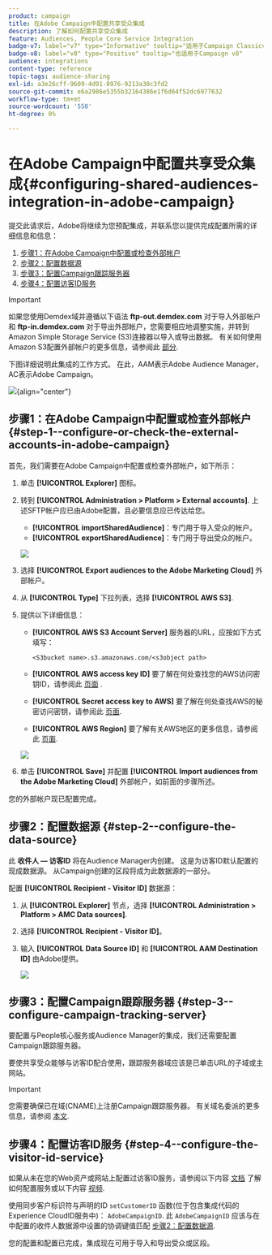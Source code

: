 ```yaml
---
product: campaign
title: 在Adobe Campaign中配置共享受众集成
description: 了解如何配置共享受众集成
feature: Audiences, People Core Service Integration
badge-v7: label="v7" type="Informative" tooltip="适用于Campaign Classicv7"
badge-v8: label="v8" type="Positive" tooltip="也适用于Campaign v8"
audience: integrations
content-type: reference
topic-tags: audience-sharing
exl-id: a3e26cff-9609-4d91-8976-9213a30c3fd2
source-git-commit: e6a2986e5355b32164386e1f6d64f52dc6977632
workflow-type: tm+mt
source-wordcount: '558'
ht-degree: 0%

---
```


# 在Adobe Campaign中配置共享受众集成{#configuring-shared-audiences-integration-in-adobe-campaign}



提交此请求后，Adobe将继续为您预配集成，并联系您以提供完成配置所需的详细信息和信息：

1. [步骤1：在Adobe Campaign中配置或检查外部帐户](#step-1--configure-or-check-the-external-accounts-in-adobe-campaign)
1. [步骤2：配置数据源](#step-2--configure-the-data-source)
1. [步骤3：配置Campaign跟踪服务器](#step-3--configure-campaign-tracking-server)
1. [步骤4：配置访客ID服务](#step-4--configure-the-visitor-id-service)

>[!IMPORTANT]
>
>如果您使用Demdex域并遵循以下语法 **ftp-out.demdex.com** 对于导入外部帐户和 **ftp-in.demdex.com** 对于导出外部帐户，您需要相应地调整实施，并转到Amazon Simple Storage Service (S3)连接器以导入或导出数据。 有关如何使用Amazon S3配置外部帐户的更多信息，请参阅此 [部分](../../integrations/using/configuring-shared-audiences-integration-in-adobe-campaign.md#step-1--configure-or-check-the-external-accounts-in-adobe-campaign).

下图详细说明此集成的工作方式。 在此，AAM表示Adobe Audience Manager，AC表示Adobe Campaign。

![](assets/aam_diagram.png){align="center"}

## 步骤1：在Adobe Campaign中配置或检查外部帐户 {#step-1--configure-or-check-the-external-accounts-in-adobe-campaign}

首先，我们需要在Adobe Campaign中配置或检查外部帐户，如下所示：

1. 单击 **[!UICONTROL Explorer]** 图标。
1. 转到 **[!UICONTROL Administration > Platform > External accounts]**. 上述SFTP帐户应已由Adobe配置，且必要信息应已传达给您。

   * **[!UICONTROL importSharedAudience]**：专门用于导入受众的帐户。
   * **[!UICONTROL exportSharedAudience]**：专门用于导出受众的帐户。

   ![](assets/aam_config_1.png)

1. 选择 **[!UICONTROL Export audiences to the Adobe Marketing Cloud]** 外部帐户。

1. 从 **[!UICONTROL Type]** 下拉列表，选择 **[!UICONTROL AWS S3]**.

1. 提供以下详细信息：

   * **[!UICONTROL AWS S3 Account Server]**
服务器的URL，应按如下方式填写：

     ```
     <S3bucket name>.s3.amazonaws.com/<s3object path>
     ```

   * **[!UICONTROL AWS access key ID]**
要了解在何处查找您的AWS访问密钥ID，请参阅此 [页面](https://docs.aws.amazon.com/general/latest/gr/aws-sec-cred-types.html#access-keys-and-secret-access-keys) .

   * **[!UICONTROL Secret access key to AWS]**
要了解在何处查找AWS的秘密访问密钥，请参阅此 [页面](https://aws.amazon.com/fr/blogs/security/wheres-my-secret-access-key/).

   * **[!UICONTROL AWS Region]**
要了解有关AWS地区的更多信息，请参阅此 [页面](https://aws.amazon.com/about-aws/global-infrastructure/regions_az/).

   ![](assets/aam_config_2.png)

1. 单击 **[!UICONTROL Save]** 并配置 **[!UICONTROL Import audiences from the Adobe Marketing Cloud]** 外部帐户，如前面的步骤所述。

您的外部帐户现已配置完成。

## 步骤2：配置数据源 {#step-2--configure-the-data-source}

此 **收件人 — 访客ID** 将在Audience Manager内创建。 这是为访客ID默认配置的现成数据源。 从Campaign创建的区段将成为此数据源的一部分。

配置 **[!UICONTROL Recipient - Visitor ID]** 数据源：

1. 从 **[!UICONTROL Explorer]** 节点，选择 **[!UICONTROL Administration > Platform > AMC Data sources]**.
1. 选择 **[!UICONTROL Recipient - Visitor ID]**。
1. 输入 **[!UICONTROL Data Source ID]** 和 **[!UICONTROL AAM Destination ID]** 由Adobe提供。

   ![](assets/aam_config_3.png)

## 步骤3：配置Campaign跟踪服务器 {#step-3--configure-campaign-tracking-server}

要配置与People核心服务或Audience Manager的集成，我们还需要配置Campaign跟踪服务器。

要使共享受众能够与访客ID配合使用，跟踪服务器域应该是已单击URL的子域或主网站。

>[!IMPORTANT]
>
>您需要确保已在域(CNAME)上注册Campaign跟踪服务器。 有关域名委派的更多信息，请参阅 [本文](https://experienceleague.adobe.com/docs/control-panel/using/subdomains-and-certificates/setting-up-new-subdomain.html?lang=zh-Hans).

## 步骤4：配置访客ID服务 {#step-4--configure-the-visitor-id-service}

如果从未在您的Web资产或网站上配置过访客ID服务，请参阅以下内容 [文档](https://experienceleague.adobe.com/docs/id-service/using/implementation/setup-aam-analytics.html) 了解如何配置服务或以下内容 [视频](https://helpx.adobe.com/cn/marketing-cloud/how-to/email-marketing.html#step-two).

使用同步客户标识符与声明的ID `setCustomerID` 函数(位于包含集成代码的Experience CloudID服务中)： `AdobeCampaignID`. 此 `AdobeCampaignID` 应该与在中配置的收件人数据源中设置的协调键值匹配 [步骤2：配置数据源](#step-2--configure-the-data-sources).

您的配置和配置已完成，集成现在可用于导入和导出受众或区段。
